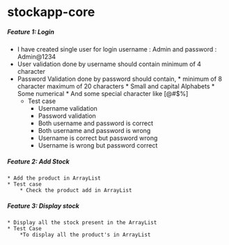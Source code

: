 # stockapp-core


##### Feature 1: Login
  * I have created single user for login username : Admin and password : Admin@1234
  * User validation done by username should contain minimum of 4 character
  * Password Validation done by password should contain,
  		* minimum of 8 character maximum of 20 characters
		 * Small and capital Alphabets
	 	 * Some numerical
		 * And some special character like [@#$%]
  	* Test case 
  		 * Username validation
  		 * Password validation
  		 * Both username and password is correct
  		 * Both username and password is wrong
  		 * Username is correct but password wrong
  		 * Username is wrong but password correct
  
##### Feature 2: Add Stock
  	* Add the product in ArrayList
  	* Test case
  		* Check the product add in ArrayList
  
##### Feature 3: Display stock
	* Display all the stock present in the ArrayList
	* Test Case
		*To display all the product's in ArrayList
